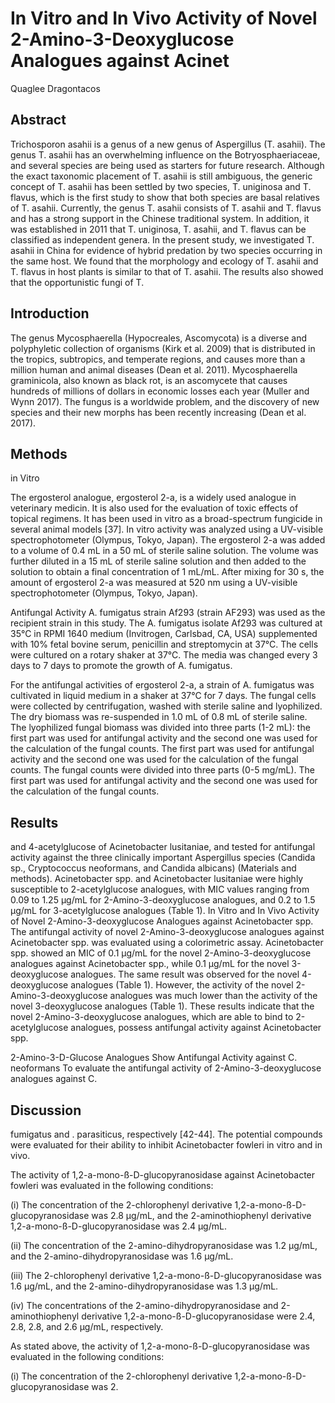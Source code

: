 # In Vitro and In Vivo Activity of Novel 2-Amino-3-Deoxyglucose Analogues against Acinet
Quaglee Dragontacos


## Abstract
Trichosporon asahii is a genus of a new genus of Aspergillus (T. asahii). The genus T. asahii has an overwhelming influence on the Botryosphaeriaceae, and several species are being used as starters for future research. Although the exact taxonomic placement of T. asahii is still ambiguous, the generic concept of T. asahii has been settled by two species, T. uniginosa and T. flavus, which is the first study to show that both species are basal relatives of T. asahii. Currently, the genus T. asahii consists of T. asahii and T. flavus and has a strong support in the Chinese traditional system. In addition, it was established in 2011 that T. uniginosa, T. asahii, and T. flavus can be classified as independent genera. In the present study, we investigated T. asahii in China for evidence of hybrid predation by two species occurring in the same host. We found that the morphology and ecology of T. asahii and T. flavus in host plants is similar to that of T. asahii. The results also showed that the opportunistic fungi of T.


## Introduction
The genus Mycosphaerella (Hypocreales, Ascomycota) is a diverse and polyphyletic collection of organisms (Kirk et al. 2009) that is distributed in the tropics, subtropics, and temperate regions, and causes more than a million human and animal diseases (Dean et al. 2011). Mycosphaerella graminicola, also known as black rot, is an ascomycete that causes hundreds of millions of dollars in economic losses each year (Muller and Wynn 2017). The fungus is a worldwide problem, and the discovery of new species and their new morphs has been recently increasing (Dean et al. 2017).


## Methods
in Vitro

The ergosterol analogue, ergosterol 2-a, is a widely used analogue in veterinary medicin. It is also used for the evaluation of toxic effects of topical regimens. It has been used in vitro as a broad-spectrum fungicide in several animal models [37]. In vitro activity was analyzed using a UV-visible spectrophotometer (Olympus, Tokyo, Japan). The ergosterol 2-a was added to a volume of 0.4 mL in a 50 mL of sterile saline solution. The volume was further diluted in a 15 mL of sterile saline solution and then added to the solution to obtain a final concentration of 1 mL/mL. After mixing for 30 s, the amount of ergosterol 2-a was measured at 520 nm using a UV-visible spectrophotometer (Olympus, Tokyo, Japan).

Antifungal Activity
A. fumigatus strain Af293 (strain AF293) was used as the recipient strain in this study. The A. fumigatus isolate Af293 was cultured at 35°C in RPMI 1640 medium (Invitrogen, Carlsbad, CA, USA) supplemented with 10% fetal bovine serum, penicillin and streptomycin at 37°C. The cells were cultured on a rotary shaker at 37°C. The media was changed every 3 days to 7 days to promote the growth of A. fumigatus.

For the antifungal activities of ergosterol 2-a, a strain of A. fumigatus was cultivated in liquid medium in a shaker at 37°C for 7 days. The fungal cells were collected by centrifugation, washed with sterile saline and lyophilized. The dry biomass was re-suspended in 1.0 mL of 0.8 mL of sterile saline. The lyophilized fungal biomass was divided into three parts (1-2 mL): the first part was used for antifungal activity and the second one was used for the calculation of the fungal counts. The first part was used for antifungal activity and the second one was used for the calculation of the fungal counts. The fungal counts were divided into three parts (0-5 mg/mL). The first part was used for antifungal activity and the second one was used for the calculation of the fungal counts.


## Results
and 4-acetylglucose of Acinetobacter lusitaniae, and tested for antifungal activity against the three clinically important Aspergillus species (Candida sp., Cryptococcus neoformans, and Candida albicans) (Materials and methods). Acinetobacter spp. and Acinetobacter lusitaniae were highly susceptible to 2-acetylglucose analogues, with MIC values ranging from 0.09 to 1.25 µg/mL for 2-Amino-3-deoxyglucose analogues, and 0.2 to 1.5 µg/mL for 3-acetylglucose analogues (Table 1). In Vitro and In Vivo Activity of Novel 2-Amino-3-deoxyglucose Analogues against Acinetobacter spp.
The antifungal activity of novel 2-Amino-3-deoxyglucose analogues against Acinetobacter spp. was evaluated using a colorimetric assay. Acinetobacter spp. showed an MIC of 0.1 µg/mL for the novel 2-Amino-3-deoxyglucose analogues against Acinetobacter spp., while 0.1 µg/mL for the novel 3-deoxyglucose analogues. The same result was observed for the novel 4-deoxyglucose analogues (Table 1). However, the activity of the novel 2-Amino-3-deoxyglucose analogues was much lower than the activity of the novel 3-deoxyglucose analogues (Table 1). These results indicate that the novel 2-Amino-3-deoxyglucose analogues, which are able to bind to 2-acetylglucose analogues, possess antifungal activity against Acinetobacter spp.

2-Amino-3-D-Glucose Analogues Show Antifungal Activity against C. neoformans
To evaluate the antifungal activity of 2-Amino-3-deoxyglucose analogues against C.


## Discussion
fumigatus and . parasiticus, respectively [42-44]. The potential compounds were evaluated for their ability to inhibit Acinetobacter fowleri in vitro and in vivo.

The activity of 1,2-a-mono-ß-D-glucopyranosidase against Acinetobacter fowleri was evaluated in the following conditions:

(i) The concentration of the 2-chlorophenyl derivative 1,2-a-mono-ß-D-glucopyranosidase was 2.8 µg/mL, and the 2-aminothiophenyl derivative 1,2-a-mono-ß-D-glucopyranosidase was 2.4 µg/mL.

(ii) The concentration of the 2-amino-dihydropyranosidase was 1.2 µg/mL, and the 2-amino-dihydropyranosidase was 1.6 µg/mL.

(iii) The 2-chlorophenyl derivative 1,2-a-mono-ß-D-glucopyranosidase was 1.6 µg/mL, and the 2-amino-dihydropyranosidase was 1.3 µg/mL.

(iv) The concentrations of the 2-amino-dihydropyranosidase and 2-aminothiophenyl derivative 1,2-a-mono-ß-D-glucopyranosidase were 2.4, 2.8, 2.8, and 2.6 µg/mL, respectively.

As stated above, the activity of 1,2-a-mono-ß-D-glucopyranosidase was evaluated in the following conditions:

(i) The concentration of the 2-chlorophenyl derivative 1,2-a-mono-ß-D-glucopyranosidase was 2.
